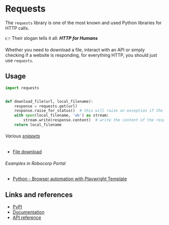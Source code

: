 # Requests

The `requests` library is one of the most known and used Python libraries for HTTP calls.

👉 Their slogan tells it all: _**HTTP for Humans**_

Whether you need to download a file, interact with an API or simply checking if a website is responding, for everything
HTTP, you should just use `requests`.

## Usage

```python
import requests


def download_file(url, local_filename):
    response = requests.get(url)
    response.raise_for_status()  # this will raise an exception if the request fails
    with open(local_filename, 'wb') as stream:
        stream.write(response.content)  # write the content of the response to a file
    return local_filename
```

###### Various [snippets](snippets)

- [File download](snippets/download.py)

###### Examples in Robocorp Portal

- [Python - Browser automation with Playwright Template](https://robocorp.com/portal/robot/robocorp/template-python-browser)

## Links and references

- [PyPI](https://pypi.org/project/requests/)
- [Documentation](https://requests.readthedocs.io/en/latest/)
- [API reference](https://requests.readthedocs.io/en/latest/api/)

